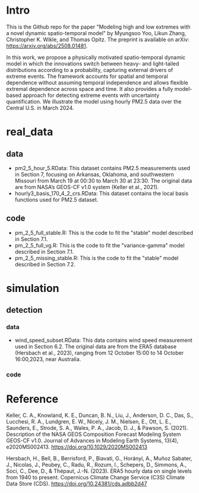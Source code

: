 # Intro
This is the Github repo for the paper "Modeling high and low extremes with a novel dynamic spatio-temporal model" by Myungsoo Yoo, Likun Zhang, Christopher K. Wikle, and Thomas Opitz. The preprint is available on arXiv: https://arxiv.org/abs/2508.01481.

In this work, we propose a physically motivated spatio-temporal dynamic model in which the innovations switch between heavy- and light-tailed distributions according to a probability, capturing external drivers of extreme events. The framework accounts for spatial and temporal dependence without assuming temporal independence and allows flexible extremal dependence across space and time. It also provides a fully model-based approach for detecting extreme events with uncertainty quantification. We illustrate the model using hourly PM2.5 data over the Central U.S. in March 2024.

# real_data
## data
- pm2_5_hour_5.RData: This dataset contains PM2.5 measurements used in Section 7, focusing on Arkansas, Oklahoma, and southwestern Missouri from March 19 at 00:30 to March 30 at 23:30. The original data are from NASA’s GEOS-CF v1.0 system (Keller et al., 2021).
- hourly3_basis_170_4_2_crs.RData: This dataset contains the local basis functions used for PM2.5 dataset. 
## code
- pm_2_5_full_stable.R: This is the code to fit the "stable" model described in Section 7.1.
- pm_2_5_full_vg.R: This is the code to fit the "variance-gamma" model described in Section 7.1.
- pm_2_5_missing_stable.R: This is the code to fit the "stable" model described in Section 7.2.


# simulation
## detection
### data
- wind_speed_subset.RData: This data contains wind speed measurement used in Section 6.2. The original data are from the ERA5 database (Hersbach et al., 2023), ranging from 12 October 15:00 to 14 October 16:00,2023, near Australia.
### code


# Reference

Keller, C. A., Knowland, K. E., Duncan, B. N., Liu, J., Anderson, D. C., Das, S., Lucchesi, R. A., Lundgren, E. W., Nicely, J. M., Nielsen, E., Ott, L. E., Saunders, E., Strode, S. A., Wales, P. A., Jacob, D. J., & Pawson, S. (2021). Description of the NASA GEOS Composition Forecast Modeling System GEOS-CF v1.0. Journal of Advances in Modeling Earth Systems, 13(4), e2020MS002413. https://doi.org/10.1029/2020MS002413

Hersbach, H., Bell, B., Berrisford, P., Biavati, G., Horányi, A., Muñoz Sabater, J., Nicolas, J., Peubey, C., Radu, R., Rozum, I., Schepers, D., Simmons, A., Soci, C., Dee, D., & Thépaut, J.-N. (2023). ERA5 hourly data on single levels from 1940 to present. Copernicus Climate Change Service (C3S) Climate Data Store (CDS). https://doi.org/10.24381/cds.adbb2d47
